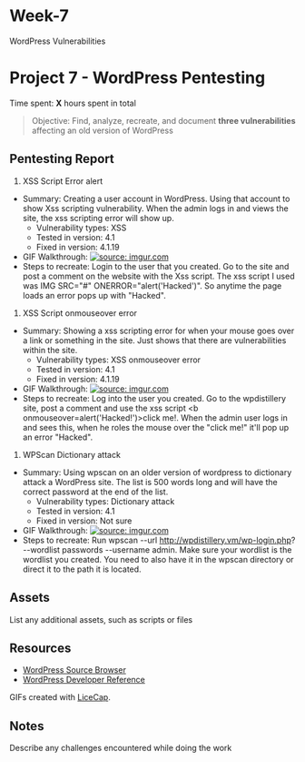 # Week-7
WordPress Vulnerabilities
# Project 7 - WordPress Pentesting

Time spent: **X** hours spent in total

> Objective: Find, analyze, recreate, and document **three vulnerabilities** affecting an old version of WordPress

## Pentesting Report

1. XSS Script Error alert
  - Summary: Creating a user account in WordPress. Using that account to show Xss scripting vulnerability. When the admin logs in and views the site, the xss scripting error will show up. 
    - Vulnerability types: XSS
    - Tested in version: 4.1
    - Fixed in version: 4.1.19
  - GIF Walkthrough: <a href="https://imgur.com/Bg0UP7p"><img src="https://i.imgur.com/Bg0UP7p.gif" title="source: imgur.com" /></a>
  - Steps to recreate: Login to the user that you created. Go to the site and post a comment on the website with the Xss script. The xss script I used was IMG SRC="#" ONERROR="alert('Hacked')". So anytime the page loads an error pops up with "Hacked". 
1. XSS Script onmouseover error
  - Summary: Showing a xss scripting error for when your mouse goes over a link or something in the site. Just shows that there are vulnerabilities within the site.
    - Vulnerability types: XSS onmouseover error
    - Tested in version: 4.1
    - Fixed in version: 4.1.19
  - GIF Walkthrough: <a href="https://imgur.com/lczgS4h"><img src="https://i.imgur.com/lczgS4h.gif" title="source: imgur.com" /></a>
  - Steps to recreate: Log into the user you created. Go to the wpdistillery site, post a comment and use the xss script <b onmouseover=alert('Hacked!')>click me!</b>. When the admin user logs in and sees this, when he roles the mouse over the "click me!" it'll pop up an error "Hacked". 
1. WPScan Dictionary attack
  - Summary: Using wpscan on an older version of wordpress to dictionary attack a WordPress site. The list is 500 words long and will have the correct password at the end of the list. 
    - Vulnerability types: Dictionary attack
    - Tested in version: 4.1
    - Fixed in version: Not sure
  - GIF Walkthrough: <a href="https://imgur.com/evxzCOR"><img src="https://i.imgur.com/evxzCOR.gif" title="source: imgur.com" /></a>
  - Steps to recreate: Run wpscan --url http://wpdistillery.vm/wp-login.php? --wordlist passwords --username admin. Make sure your wordlist is the wordlist you created. You need to also have it in the wpscan directory or direct it to the path it is located. 


## Assets

List any additional assets, such as scripts or files

## Resources

- [WordPress Source Browser](https://core.trac.wordpress.org/browser/)
- [WordPress Developer Reference](https://developer.wordpress.org/reference/)

GIFs created with [LiceCap](http://www.cockos.com/licecap/).

## Notes

Describe any challenges encountered while doing the work
